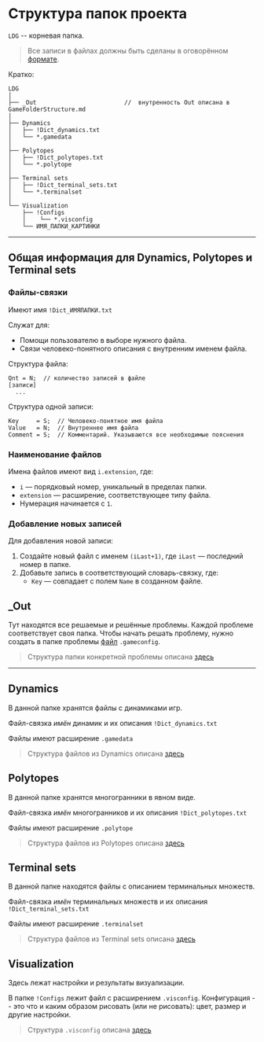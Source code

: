 # Структура папок проекта

`LDG` -- корневая папка.


> Все записи в файлах должны быть сделаны в оговорённом [формате](DataFormat.md).

Кратко:

```
LDG 
│
├── _Out                         //  внутренность Out описана в GameFolderStructure.md
│
├── Dynamics
│   ├── !Dict_dynamics.txt
│   └── *.gamedata
│
├── Polytopes
│   ├── !Dict_polytopes.txt
│   └── *.polytope
│
├── Terminal sets
│   ├── !Dict_terminal_sets.txt
│   └── *.terminalset
│     
└── Visualization
    ├── !Configs
    │    └── *.visconfig
    └── ИМЯ_ПАПКИ_КАРТИНКИ
```
---

## Общая информация для Dynamics, Polytopes и Terminal sets

### Файлы-связки

Имеют имя `!Dict_ИМЯПАПКИ.txt` 

Служат для:

* Помощи пользователю в выборе нужного файла.
* Связи человеко-понятного описания с внутренним именем файла.

Структура файла:

```
Qnt = N;  // количество записей в файле
[записи]
  ...
```

Структура одной записи:

```
Key     = S;  // Человеко-понятное имя файла
Value   = N;  // Внутреннее имя файла
Comment = S;  // Комментарий. Указываются все необходимые пояснения
```

### Наименование файлов

Имена файлов имеют вид `i.extension`, где:

* `i` — порядковый номер, уникальный в пределах папки.
* `extension` — расширение, соответствующее типу файла.
* Нумерация начинается с `1`.

### Добавление новых записей

Для добавления новой записи:

1. Создайте новый файл с именем `(iLast+1)`, где `iLast` — последний номер в папке.
2. Добавьте запись в соответствующий словарь-связку, где:
    - `Key` — совпадает с полем `Name` в созданном файле.

## _Out

Тут находятся все решаемые и решённые проблемы. Каждой проблеме соответствует своя папка. Чтобы начать решать проблему, нужно создать в папке проблемы [файл](IOFormat/ProblemConfig.md) `.gameconfig`.

> Структура папки конкретной проблемы описана [здесь](GameFolderStructure.md)


---

## Dynamics

В данной папке хранятся файлы с динамиками игр.


Файл-связка _имён_ динамик и их описания `!Dict_dynamics.txt`

Файлы имеют расширение `.gamedata`

> Структура файлов из Dynamics описана [здесь](IOFormat/Dynamics.md)

## Polytopes

В данной папке хранятся многогранники в явном виде.

Файл-связка _имён_ многогранников и их описания `!Dict_polytopes.txt`

Файлы имеют расширение `.polytope`

> Структура файлов из Polytopes описана [здесь](IOFormat/Polytopes.md)


## Terminal sets
В данной папке находятся файлы с описанием терминальных множеств.

Файл-связка _имён_ терминальных множеств и их описания `!Dict_terminal_sets.txt`

Файлы имеют расширение `.terminalset`

> Структура файлов из Terminal sets описана [здесь](IOFormat/TerminalSets.md)


## Visualization
Здесь лежат настройки и результаты визуализации.

В папке `!Configs` лежит файл с расширением `.visconfig`. 
Конфигурация -- это что и каким образом рисовать (или не рисовать): цвет, размер и другие настройки.

> Структура `.visconfig` описана [здесь](VisualizationConfig.md)
